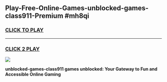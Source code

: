 
## Play-Free-Online-Games-unblocked-games-class911-Premium #mh8qi
<h3>
<a href="https://premium.freeplayer.one?title=unblocked-games-class911&ref=8M">CLICK TO PLAY</a></h3>
<hr>

<h3>
<a href="https://premium.freeplayer.one?title=unblocked-games-class911&ref=8M">CLICK 2 PLAY</a>
  
</h3>

<a href="https://premium.freeplayer.one?title=unblocked-games-class911&ref=8M"><img src="https://clearcache.store/games.png"></a>


**unblocked-games-class911 games unblocked: Your Gateway to Fun and Accessible Online Gaming**

